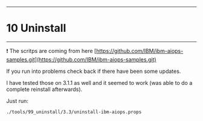 ---------------------------------------------------------------
# 10 Uninstall
---------------------------------------------------------------

❗ The scritps are coming from here [https://github.com/IBM/ibm-aiops-samples.git](https://github.com/IBM/ibm-aiops-samples.git)

If you run into problems check back if there have been some updates.


I have tested those on 3.1.1 as well and it seemed to work (was able to do a complete reinstall afterwards).

Just run:

```
./tools/99_uninstall/3.3/uninstall-ibm-aiops.props
```





<div style="page-break-after: always;"></div>